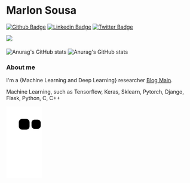# Marlon Sousa <br>

[![Github Badge](https://img.shields.io/badge/-Github-000?style=flat-square&logo=Github&logoColor=white&link=https://github.com/marlonsousa8)](https://github.com/marlonsousa8)
[![Linkedin Badge](https://img.shields.io/badge/-LinkedIn-blue?style=flat-square&logo=Linkedin&logoColor=white&link=https://www.linkedin.com/in/marlonsousa8/)](https://www.linkedin.com/in/marlonsousa8/)
[![Twitter Badge](https://img.shields.io/badge/-Twitter-1ca0f1?style=flat-square&labelColor=1ca0f1&logo=twitter&logoColor=white&link=https://twitter.com/marlonsousa8)](https://twitter.com/marlonsousa8)


![](https://www.codewars.com/users/marlonsousa8/badges/large?logo=true) <br><br>
![Anurag's GitHub stats](https://github-readme-stats.vercel.app/api?username=marlonsousa8&show_icons=true&theme=dark)
![Anurag's GitHub stats](https://github-readme-stats.vercel.app/api/top-langs/?username=marlonsousa8&layout=compact&theme=dark)


### About me
I'm a {Machine Learning and Deep Learning} researcher [Blog Main](https://marlonsousa.medium.com).

Machine Learning, such as Tensorflow, Keras, Sklearn, Pytorch, Django, Flask, Python, C, C++

![Snake animation](https://github.com/rafaballerini/rafaballerini/blob/output/github-contribution-grid-snake.svg)
